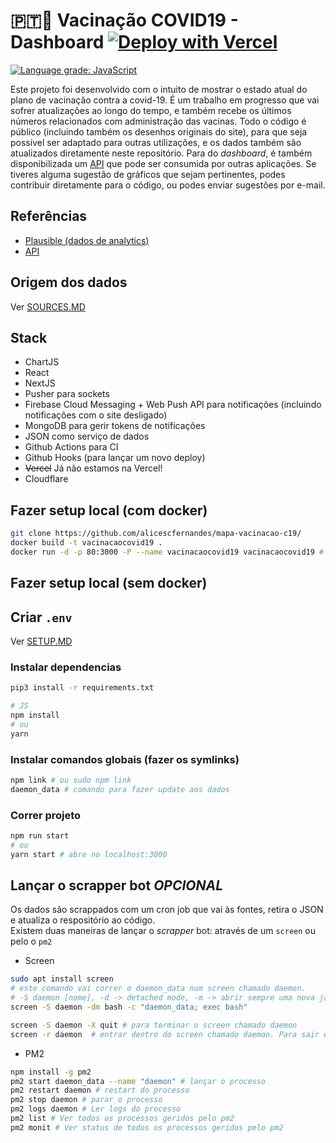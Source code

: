 # 🇵🇹💉 Vacinação COVID19 - Dashboard [![Deploy with Vercel](https://vercel.com/button)](https://vercel.com/new/git/external?repository-url=https%3A%2F%2Fgithub.com%2Falicescfernandes%2Fmapa-vacinacao-c19)
[![Language grade: JavaScript](https://img.shields.io/lgtm/grade/javascript/g/alicescfernandes/mapa-vacinacao-c19.svg?logo=lgtm&logoWidth=18)](https://lgtm.com/projects/g/alicescfernandes/mapa-vacinacao-c19/context:javascript)

Este projeto foi desenvolvido com o intuito de mostrar o estado atual do plano de vacinação contra a covid-19. É um trabalho em progresso que vai sofrer atualizações ao longo do tempo, e também recebe os últimos números relacionados com administração das vacinas. 
Todo o código é público (incluindo também os desenhos originais do site), para que seja possível ser adaptado para outras utilizações, e os dados também são atualizados diretamente neste repositório. Para do _dashboard_, é também disponibilizada um [API](https://vacinacaocovid19.pt/api/vaccines) que pode ser consumida por outras aplicações. Se tiveres alguma sugestão de gráficos que sejam pertinentes, podes contribuir diretamente para o código, ou podes enviar sugestões por e-mail. <img src="https://www.google-analytics.com/collect?v=1&amp;t=event&amp;tid=UA-100869248-2&amp;cid=555&amp;ec=github&amp;ea=pageview&amp;el=plano-vacinacao-c19&amp;ev=1" alt=""> 
## Referências
- [Plausible (dados de analytics)](https://plausible.io/vacinacaocovid19.pt)
- [API](https://vacinacaocovid19.pt/api/vaccines)

## Origem dos dados
Ver [SOURCES.MD](/_readme/SOURCES.md)
## Stack
- ChartJS  
- React  
- NextJS  
- Pusher para sockets
- Firebase Cloud Messaging + Web Push API para notificações (incluindo notificações com o site desligado)
- MongoDB para gerir tokens de notificações
- JSON como serviço de dados  
- Github Actions para CI
- Github Hooks (para lançar um novo deploy)
- ~~Vercel~~ Já não estamos na Vercel!
- Cloudflare

## Fazer setup local (com docker)
```bash 
git clone https://github.com/alicescfernandes/mapa-vacinacao-c19/ 
docker build -t vacinacaocovid19 .
docker run -d -p 80:3000 -P --name vacinacaocovid19 vacinacaocovid19 # site em localhost:80
```
## Fazer setup local (sem docker)
## Criar `.env`
Ver [SETUP.MD](/_readme/SETUP.md)
### Instalar dependencias
```bash
pip3 install -r requirements.txt

# JS
npm install
# ou
yarn
```
### Instalar comandos globais (fazer os symlinks)
```bash
npm link # ou sudo npm link
daemon_data # comando para fazer update aos dados
```
### Correr projeto
```bash
npm run start
# ou
yarn start # abre no localhost:3000
```

## Lançar o scrapper bot _OPCIONAL_
Os dados são scrappados com um cron job que vai às fontes, retira o JSON e atualiza o respositório ao código.  
Existem duas maneiras de lançar o _scrapper_ bot: através de um `screen` ou pelo o `pm2`


- Screen
```bash
sudo apt install screen
# este comando vai correr o daemon_data num screen chamado daemon.
# -S daemon [nome], -d -> detached mode, -m -> abrir sempre uma nova janela; -dm -> abrir uma nova janela em detached mode 
screen -S daemon -dm bash -c "daemon_data; exec bash" 

screen -S daemon -X quit # para terminar o screen chamado daemon
screen -r daemon  # entrar dentro do screen chamado daemon. Para sair é pressionar CTRL+A e depois D
```

- PM2
```bash
npm install -g pm2
pm2 start daemon_data --name "daemon" # lançar o processo
pm2 restart daemon # restart do processo
pm2 stop daemon # parar o processo
pm2 logs daemon # Ler logs do processo
pm2 list # Ver todos os processos geridos pelo pm2
pm2 monit # Ver status de todos os processos geridos pelo pm2
```
